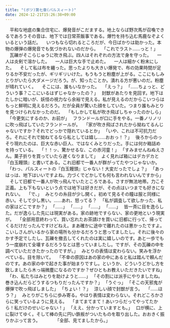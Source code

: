 ```yaml
---
title: "(ボツ)第七章(パルスィート)"
date: 2024-12-21T15:26:38+09:00
---
```

　平和な地底の集合住宅に、爆発音がこだまする。地上ならば野次馬が召喚できるであろうその音は、地下では日常茶飯事である。爆竹を持ち込む馬鹿なぞよくいるという話だ。
　いつもなら切れるところだが、今日ばかりは助かった。本物の爆弾の爆発音でも気づかれないのだから。
　｢これでラスト……っと！｣
　瓦礫がそこらじゅうに吹き飛ぶ。四人はそれぞれの方法で身を守った。
　一人は炎剣で溶かした。
　一人は巨大な手で止めた。
　一人は細かく粉末にした。
　そして私は布を纏った。思ったよりも大きい爆発で、布の効果時間が足りるか不安だったが、ギリギリいけた。もうもうと粉塵が上がる。ここにもしみとりがいたら大ダメージだろう。が、知ったことか。潰れる方が悪いのだ。粉塵が晴れていく。
　そこには、誰もいなかった。
　｢えっ？｣
　｢……ちょっと、どういう事？ここにいるはずじゃなかったの？｣
　封獣があたりを見回す。地下はたしかに暗いが、妖怪の視力なら余裕で見える。私が見えるのだからこいつらはもっと鮮明に見えるだろう。だが全員が驚いた顔をしていた。つまり誰もみとりを見つけられなかったのだ。
　｢もしかして私が吹き飛ばしちゃったのかしら｣
　｢今更気にするのか、お前が｣
　フランドールが口に手をやる。一番ノリノリに吹っ飛ばしていたフランドールが。
　｢家が吹き飛ばされたから拗ねてるんじゃないですか？それでどっかで隠れているとか｣
　｢いや、これは不可抗力だろ。それにそれで拗ねてるなら私としては嬉し……おおっ！？｣
　後ろからのっそり現れたのは、巨大な赤い巨人、ではなくみとりだった。手には何か箱詰めを持っている。
　｢！！ッ、驚かせるな、この赤河童！｣
　｢すみませんねぬえさん。菓子折りを買っていたら遅くなりまして｣
　よく見れば箱にはデカデカと『白玉饅頭』と書いてある。これ旧都で一番人が群がってたやつじゃないか。
　｢わっ、パルスィートの『白玉饅頭』じゃない！大変だったでしょ？｣
　｢あっはっは、地下はいいですよね。力づくでどかしても何も言われないんですから｣
　そして旧都で一番人が吹っ飛んでいたところである。さすが無法地帯。力こそ正義。上も下もないという点では地下は好きだが、その点はいつまでも好きになれない。
　｢で、｣
　みとりの糸目が少し開く。初めて見るその瞳は服と同様に赤い。そして少し黒い。……あれ、怒ってる？
　｢私が調査して欲しかった、私の家はどこですか？｣
　｢……｣
　｢……｣
　｢……｣
　｢……｣
　皆一斉に目を逸らした。だが逸らした先には現実がある。家の跡地ですらない、家の更地という現実が。
　｢全部用意終わって、買い忘れたお茶請けを買いに旧都に行って、帰ってくるだけだったんですけどねえ。まあ確かに途中で離れたのは悪かったですよ。こいしさんがいるから家の場所も分かるだろうと思ってましたし。それに後々のかす予定でしたし、瓦礫を撤去してくれたのは実に嬉しいのです。あと一歩でもう一度崩れて全壊するだろうなとは思っていましたし。ですが、その瓦礫の中を調べていただきたかったのですが。｣
　みとりの表情は変わらない。笑みを浮かべている。目を除いて。
　｢不幸の原因はあの家の中にあると私は踏んで頼んだのです。あの家の中で起きた事が始まりですし。というか、どういうどかし方を致しましたら木っ端微塵になるのですか？ぜひともお教えいただきたいですね｣
　｢わ、私たちはみとりを助けようと……｣
　｢その割には派手にやりましたね。巻き込んだらどうするつもりだったんですか？｣
　｢うぐっ｣
　｢そこの天邪鬼が爆弾で吹っ飛ばしました｣
　｢ちょい！？｣
　涼しい顔で封獣が言う。
　｢……ほう？｣
　みとりがこちらに歩み寄る。やはり表情は変わらない。それどころかさらに笑っているように見える。
　｢まてまてまて！あいつらだってやってたから！私だけのせいじゃない！｣
　｢ええ、分かっていますとも。｣
　口が横に、上に裂けてゆく。そして棒の先に円い鉄板がついたものを取り出した。おおきく振りかぶって言う。
　
　
　｢全部、見てましたから。｣
